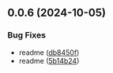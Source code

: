 ## 0.0.6 (2024-10-05)

### Bug Fixes

-   readme ([db8450f](https://github.com/andrehrferreira/cmmv-swagger/commit/db8450ffc075de2e7bb2bc7b365e7d02e1db940d))
-   readme ([5b14b24](https://github.com/andrehrferreira/cmmv-swagger/commit/5b14b24fad78f0c4e246487a2b13249dfc5918c5))
